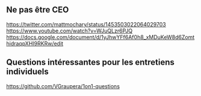 
## Ne pas être CEO

https://twitter.com/mattmochary/status/1453503022064029703
https://www.youtube.com/watch?v=WJuQLzr6PJQ
https://docs.google.com/document/d/1yJhwYFf6Af0h8_xMDuKeW8d6ZomthidraqpXHI9RKRw/edit


## Questions intéressantes pour les entretiens individuels

https://github.com/VGraupera/1on1-questions